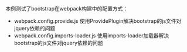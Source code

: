 本例测试了bootstrap在webpack构建中的配置方式：
- webpack.config.provide.js
    使用ProvidePlugin解决bootstrap的js文件对jquery依赖的问题
- webpack.config.imports-loader.js
    使用imports-loader加载器解决bootstrap的js文件对jquery依赖的问题